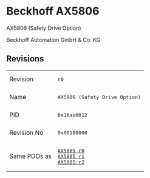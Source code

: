 # Beckhoff AX5806

AX5806 (Safety Drive Option)

Beckhoff Automation GmbH & Co. KG



## Revisions
<table>
<tr >
<td>Revision</td>
<td><pre>r0</pre></td>
</tr>
<tr >
<td>Name</td>
<td><pre>AX5806 (Safety Drive Option)</pre></td>
</tr>
<tr >
<td>PID</td>
<td><pre>0x16ae6012</pre></td>
</tr>
<tr >
<td>Revision No</td>
<td><pre>0x00100000</pre></td>
</tr>
<tr >
<td>Same PDOs as</td>
<td><pre><a href="AX5805">AX5805 r0</a><br/><a href="AX5805">AX5805 r1</a><br/><a href="AX5805">AX5805 r2</a></pre></td>
</tr>
</table>
